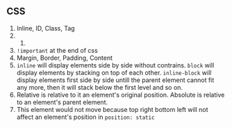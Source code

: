 ## CSS
1. Inline, ID, Class, Tag
1. 1)
1. `!important` at the end of css
1. Margin, Border, Padding, Content
1. `inline` will display elements side by side without contrains. `block` will display elements by stacking on top of each other. `inline-block` will display elements first side by side untill the parent element cannot fit any more, then it will stack below the first level and so on.
1. Relative is relative to it an element's original position. Absolute is relative to an element's parent element.
1. This element would not move because top right bottom left will not affect an element's position in `position: static`
